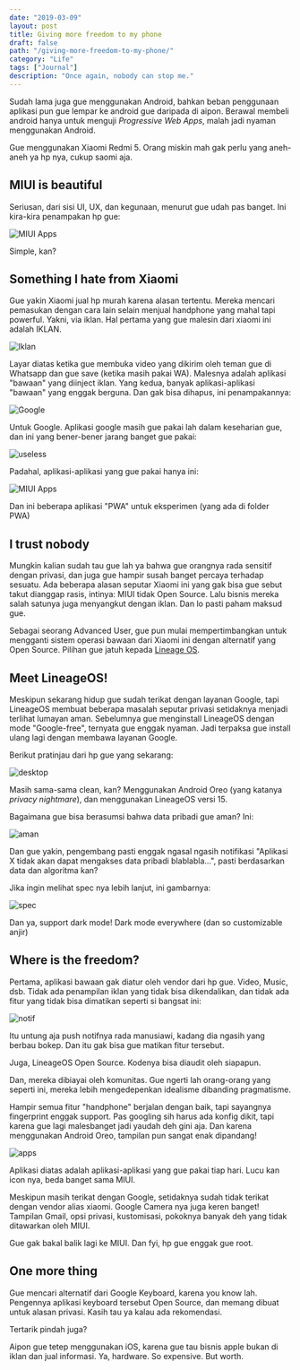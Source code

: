 ```yaml
---
date: "2019-03-09"
layout: post
title: Giving more freedom to my phone
draft: false
path: "/giving-more-freedom-to-my-phone/"
category: "Life"
tags: ["Journal"]
description: "Once again, nobody can stop me."
---
```


Sudah lama juga gue menggunakan Android, bahkan beban penggunaan aplikasi pun gue lempar ke android
gue daripada di aipon. Berawal membeli android hanya untuk menguji _Progressive Web Apps_, malah
jadi nyaman menggunakan Android.

Gue menggunakan Xiaomi Redmi 5. Orang miskin mah gak perlu yang aneh-aneh ya hp nya, cukup saomi
aja.

## MIUI is beautiful

Seriusan, dari sisi UI, UX, dan kegunaan, menurut gue udah pas banget. Ini kira-kira penampakan hp
gue:

![MIUI Apps](./appsold.jpg)

Simple, kan?

## Something I hate from Xiaomi

Gue yakin Xiaomi jual hp murah karena alasan tertentu. Mereka mencari pemasukan dengan cara lain
selain menjual handphone yang mahal tapi powerful. Yakni, via iklan. Hal pertama yang gue malesin
dari xiaomi ini adalah IKLAN.

![Iklan](./iklan.jpg)

Layar diatas ketika gue membuka video yang dikirim oleh teman gue di Whatsapp dan gue save (ketika
masih pakai WA). Malesnya adalah aplikasi "bawaan" yang diinject iklan. Yang kedua, banyak
aplikasi-aplikasi "bawaan" yang enggak berguna. Dan gak bisa dihapus, ini penampakannya:

![Google](./gugel.jpg)

Untuk Google. Aplikasi google masih gue pakai lah dalam keseharian gue, dan ini yang bener-bener
jarang banget gue pakai:

![useless](./useless.jpg)

Padahal, aplikasi-aplikasi yang gue pakai hanya ini:

![MIUI Apps](./appsold.jpg)

Dan ini beberapa aplikasi "PWA" untuk eksperimen (yang ada di folder PWA)

## I trust nobody

Mungkin kalian sudah tau gue lah ya bahwa gue orangnya rada sensitif dengan privasi, dan juga gue
hampir susah banget percaya terhadap sesuatu. Ada beberapa alasan seputar Xiaomi ini yang gak bisa
gue sebut takut dianggap rasis, intinya: MIUI tidak Open Source. Lalu bisnis mereka salah satunya
juga menyangkut dengan iklan. Dan lo pasti paham maksud gue.

Sebagai seorang Advanced User, gue pun mulai mempertimbangkan untuk mengganti sistem operasi bawaan
dari Xiaomi ini dengan alternatif yang Open Source. Pilihan gue jatuh kepada [Lineage
OS](https://lineageos.org/).

## Meet LineageOS!

Meskipun sekarang hidup gue sudah terikat dengan layanan Google, tapi LineageOS membuat beberapa
masalah seputar privasi setidaknya menjadi terlihat lumayan aman. Sebelumnya gue menginstall
LineageOS dengan mode "Google-free", ternyata gue enggak nyaman. Jadi terpaksa gue install ulang
lagi dengan membawa layanan Google.

Berikut pratinjau dari hp gue yang sekarang:

![desktop](./desktop.jpg)

Masih sama-sama clean, kan? Menggunakan Android Oreo (yang katanya _privacy nightmare_), dan
menggunakan LineageOS versi 15.

Bagaimana gue bisa berasumsi bahwa data pribadi gue aman? Ini:

![aman](./aman.jpg)

Dan gue yakin, pengembang pasti enggak ngasal ngasih notifikasi "Aplikasi X tidak akan dapat
mengakses data pribadi blablabla...", pasti berdasarkan data dan algoritma kan?

Jika ingin melihat spec nya lebih lanjut, ini gambarnya:

![spec](./spec.jpg)

Dan ya, support dark mode! Dark mode everywhere (dan so customizable anjir)

## Where is the freedom?

Pertama, aplikasi bawaan gak diatur oleh vendor dari hp gue. Video, Music, dsb. Tidak ada penampilan
iklan yang tidak bisa dikendalikan, dan tidak ada fitur yang tidak bisa dimatikan seperti si bangsat
ini:

![notif](./notif.jpg)

Itu untung aja push notifnya rada manusiawi, kadang dia ngasih yang berbau bokep. Dan itu gak bisa
gue matikan fitur tersebut.

Juga, LineageOS Open Source. Kodenya bisa diaudit oleh siapapun.

Dan, mereka dibiayai oleh komunitas. Gue ngerti lah orang-orang yang seperti ini, mereka lebih
mengedepenkan idealisme dibanding pragmatisme.

Hampir semua fitur "handphone" berjalan dengan baik, tapi sayangnya fingerprint enggak support. Pas
googling sih harus ada konfig dikit, tapi karena gue lagi malesbanget jadi yaudah deh gini aja. Dan
karena menggunakan Android Oreo, tampilan pun sangat enak dipandang!

![apps](./apps.jpg)

Aplikasi diatas adalah aplikasi-aplikasi yang gue pakai tiap hari. Lucu kan icon nya, beda banget
sama MIUI.

Meskipun masih terikat dengan Google, setidaknya sudah tidak terikat dengan vendor alias xiaomi.
Google Camera nya juga keren banget! Tampilan Gmail, opsi privasi, kustomisasi, pokoknya banyak deh
yang tidak ditawarkan oleh MIUI.

Gue gak bakal balik lagi ke MIUI. Dan fyi, hp gue enggak gue root.

## One more thing

Gue mencari alternatif dari Google Keyboard, karena you know lah. Pengennya aplikasi keyboard
tersebut Open Source, dan memang dibuat untuk alasan privasi. Kasih tau ya kalau ada rekomendasi.

Tertarik pindah juga?

Aipon gue tetep menggunakan iOS, karena gue tau bisnis apple bukan di iklan dan jual informasi. Ya,
hardware. So expensive. But worth.
